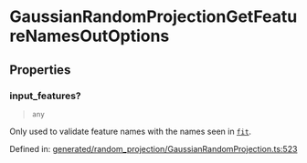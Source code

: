 # GaussianRandomProjectionGetFeatureNamesOutOptions

## Properties

### input\_features?

> `any`

Only used to validate feature names with the names seen in [`fit`](#sklearn.random_projection.GaussianRandomProjection.fit "sklearn.random_projection.GaussianRandomProjection.fit").

Defined in:  [generated/random\_projection/GaussianRandomProjection.ts:523](https://github.com/transitive-bullshit/scikit-learn-ts/blob/92ab806/packages/sklearn/src/generated/random_projection/GaussianRandomProjection.ts#L523)
